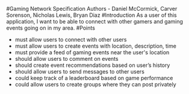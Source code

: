 #Gaming Network Specification
Authors - Daniel McCormick, Carver Sorenson, Nicholas Lewis, Bryan Diaz
#Introduction
As a user of this application, I want to be able to connect with other gamers and gaming events going on in my area.
#Points
* must allow users to connect with other users
* must allow users to create events with location, description, time
* must provide a feed of gaming events near the user's location
* should allow users to comment on events
* should create event recommendations based on user’s history
* should allow users to send messages to other users
* could keep track of a leaderboard based on game performance
* could allow users to create groups where they can post privately
